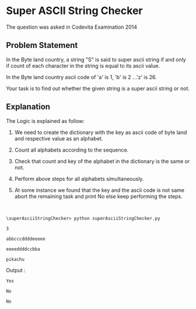 # Super ASCII String Checker

The question was asked in Codevita Examination 2014

## Problem Statement

In the Byte land country, a string "S" is said to super ascii string if and only if count of each character in the string is equal to its ascii value.

In the Byte land country ascii code of 'a' is 1, 'b' is 2 ...'z' is 26.

Your task is to find out whether the given string is a super ascii string or not.

## Explanation

The Logic is explained as follow:

1. We need to create the dictionary with the key as ascii code of byte land and respective value as an alphabet.

2. Count all alphabets according to the sequence.

3. Check that count and key of the alphabet in the dictionary is the same or not.

4. Perform above steps for all alphabets simultaneously.

5. At some instance we found that the key and the ascii code is not same abort the remaining task and print No else keep performing the steps.

<br/>

```\superAsciiStringChecker> python superAsciiStringChecker.py```

```3```

```abbcccddddeeeee```

```eeeeddddccbba```

```pikachu```

Output :

```Yes```

```No```

```No```
